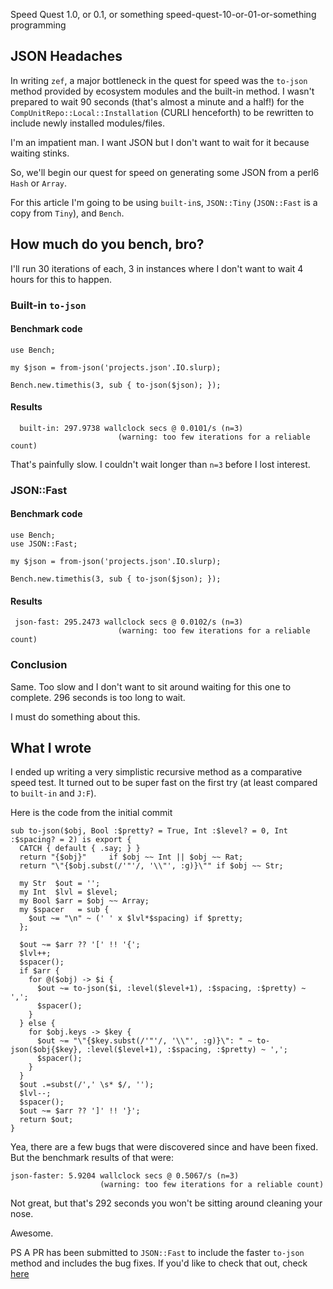 Speed Quest 1.0, or 0.1, or something
speed-quest-10-or-01-or-something
programming

## JSON Headaches

In writing `zef`, a major bottleneck in the quest for speed was the `to-json` method provided by ecosystem modules and the built-in method.  I wasn't prepared to wait 90 seconds (that's almost a minute and a half!) for the `CompUnitRepo::Local::Installation` (CURLI henceforth) to be rewritten to include newly installed modules/files.

I'm an impatient man.  I want JSON but I don't want to wait for it because waiting stinks.

So, we'll begin our quest for speed on generating some JSON from a perl6 `Hash` or `Array`.

For this article I'm going to be using `built-in`s, `JSON::Tiny` (`JSON::Fast` is a copy from `Tiny`), and `Bench`.

## How much do you bench, bro?

I'll run 30 iterations of each, 3 in instances where I don't want to wait 4 hours for this to happen.

### Built-in `to-json`

#### Benchmark code

```perl6
use Bench;

my $json = from-json('projects.json'.IO.slurp);

Bench.new.timethis(3, sub { to-json($json); });
```

#### Results

```
  built-in: 297.9738 wallclock secs @ 0.0101/s (n=3)
                		(warning: too few iterations for a reliable count)
```

That's painfully slow.  I couldn't wait longer than `n=3` before I lost interest.

### JSON::Fast

#### Benchmark code

```perl6
use Bench;
use JSON::Fast;

my $json = from-json('projects.json'.IO.slurp);

Bench.new.timethis(3, sub { to-json($json); });
```

#### Results

```
 json-fast: 295.2473 wallclock secs @ 0.0102/s (n=3)
                		(warning: too few iterations for a reliable count)
```

### Conclusion
Same.  Too slow and I don't want to sit around waiting for this one to complete.  296 seconds is too long to wait.

I must do something about this.

## What I wrote

I ended up writing a very simplistic recursive method as a comparative speed test.  It turned out to be super fast on the first try (at least compared to `built-in` and `J:F`).

Here is the code from the initial commit

```perl6
sub to-json($obj, Bool :$pretty? = True, Int :$level? = 0, Int :$spacing? = 2) is export {
  CATCH { default { .say; } }
  return "{$obj}"     if $obj ~~ Int || $obj ~~ Rat;
  return "\"{$obj.subst(/'"'/, '\\"', :g)}\"" if $obj ~~ Str;

  my Str  $out = '';
  my Int  $lvl = $level;
  my Bool $arr = $obj ~~ Array;
  my $spacer   = sub {
    $out ~= "\n" ~ (' ' x $lvl*$spacing) if $pretty;
  };

  $out ~= $arr ?? '[' !! '{';
  $lvl++;
  $spacer();
  if $arr {
    for @($obj) -> $i {
      $out ~= to-json($i, :level($level+1), :$spacing, :$pretty) ~ ',';
      $spacer();
    }
  } else {
    for $obj.keys -> $key {
      $out ~= "\"{$key.subst(/'"'/, '\\"', :g)}\": " ~ to-json($obj{$key}, :level($level+1), :$spacing, :$pretty) ~ ',';
      $spacer();
    }
  }
  $out .=subst(/',' \s* $/, '');
  $lvl--;
  $spacer();
  $out ~= $arr ?? ']' !! '}';
  return $out;
}
```

Yea, there are a few bugs that were discovered since and have been fixed.  But the benchmark results of that were:

```
json-faster: 5.9204 wallclock secs @ 0.5067/s (n=3)
               		(warning: too few iterations for a reliable count)
```

Not great, but that's 292 seconds you won't be sitting around cleaning your nose.

Awesome.

PS A PR has been submitted to `JSON::Fast` to include the faster `to-json` method and includes the bug fixes.  If you'd like to check that out, check [here](https://github.com/timo/json_fast/pull/2)
